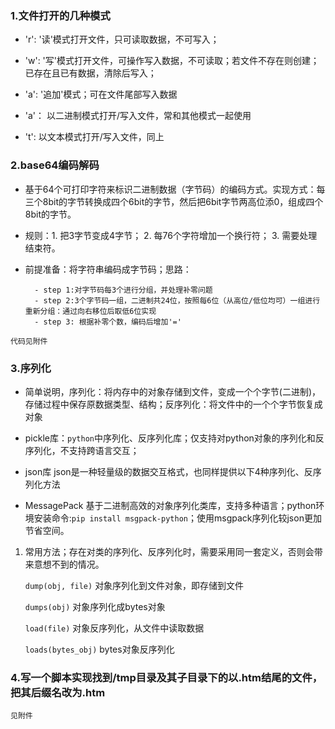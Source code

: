 ### 1.文件打开的几种模式 ###



- 'r':	'读'模式打开文件，只可读取数据，不可写入；


- 'w':	'写'模式打开文件，可操作写入数据，不可读取；若文件不存在则创建；已存在且已有数据，清除后写入；


- 'a':	'追加'模式；可在文件尾部写入数据


- 'a'：	以二进制模式打开/写入文件，常和其他模式一起使用


- 't': 	以文本模式打开/写入文件，同上
 		
### 2.base64编码解码 ###

- 基于64个可打印字符来标识二进制数据（字节码）的编码方式。实现方式：每三个8bit的字节转换成四个6bit的字节，然后把6bit字节两高位添0，组成四个8bit的字节。

- 规则：1. 把3字节变成4字节； 2. 每76个字符增加一个换行符； 3. 需要处理结束符。

- 前提准备：将字符串编码成字节码；思路：

		- step 1:对字节码每3个进行分组，并处理补零问题  
		- step 2:3个字节码一组，二进制共24位，按照每6位（从高位/低位均可）一组进行重新分组：通过向右移位后取低6位实现
		- step 3: 根据补零个数，编码后增加'='

`代码见附件`


### 3.序列化 ###

- 简单说明，序列化：将内存中的对象存储到文件，变成一个个字节(二进制)，存储过程中保存原数据类型、结构；反序列化：将文件中的一个个字节恢复成对象

- pickle库：`python`中序列化、反序列化库；仅支持对python对象的序列化和反序列化，不支持跨语言交互；

- json库 json是一种轻量级的数据交互格式，也同样提供以下4种序列化、反序列化方法

- MessagePack 基于二进制高效的对象序列化类库，支持多种语言；python环境安装命令:`pip install msgpack-python`；使用msgpack序列化较json更加节省空间。




1. 常用方法；存在对类的序列化、反序列化时，需要采用同一套定义，否则会带来意想不到的情况。

	`dump(obj, file)`	对象序列化到文件对象，即存储到文件

	`dumps(obj)`		对象序列化成bytes对象

	`load(file)`		对象反序列化，从文件中读取数据

	`loads(bytes_obj)`	bytes对象反序列化


###  4.写一个脚本实现找到/tmp目录及其子目录下的以.htm结尾的文件，把其后缀名改为.htm ###

`见附件`